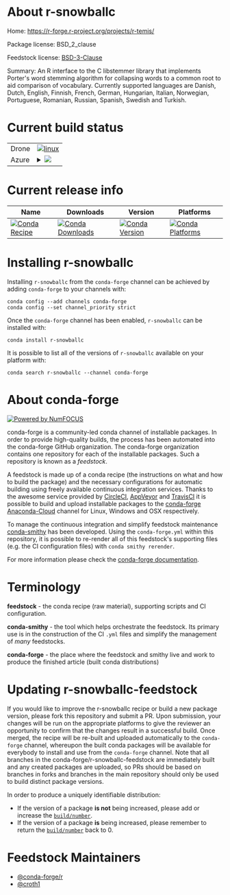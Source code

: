 About r-snowballc
=================

Home: https://r-forge.r-project.org/projects/r-temis/

Package license: BSD_2_clause

Feedstock license: [BSD-3-Clause](https://github.com/conda-forge/r-snowballc-feedstock/blob/master/LICENSE.txt)

Summary: An R interface to the C libstemmer library that implements Porter's word stemming algorithm for collapsing words to a common root to aid comparison of vocabulary. Currently supported languages are Danish, Dutch, English, Finnish, French, German, Hungarian, Italian, Norwegian, Portuguese, Romanian, Russian, Spanish, Swedish and Turkish.

Current build status
====================


<table><tr>
    <td>Drone</td>
    <td>
      <a href="https://cloud.drone.io/conda-forge/r-snowballc-feedstock">
        <img alt="linux" src="https://img.shields.io/drone/build/conda-forge/r-snowballc-feedstock/master.svg?label=Linux">
      </a>
    </td>
  </tr>
    
  <tr>
    <td>Azure</td>
    <td>
      <details>
        <summary>
          <a href="https://dev.azure.com/conda-forge/feedstock-builds/_build/latest?definitionId=1638&branchName=master">
            <img src="https://dev.azure.com/conda-forge/feedstock-builds/_apis/build/status/r-snowballc-feedstock?branchName=master">
          </a>
        </summary>
        <table>
          <thead><tr><th>Variant</th><th>Status</th></tr></thead>
          <tbody><tr>
              <td>linux_64_r_base4.0</td>
              <td>
                <a href="https://dev.azure.com/conda-forge/feedstock-builds/_build/latest?definitionId=1638&branchName=master">
                  <img src="https://dev.azure.com/conda-forge/feedstock-builds/_apis/build/status/r-snowballc-feedstock?branchName=master&jobName=linux&configuration=linux_64_r_base4.0" alt="variant">
                </a>
              </td>
            </tr><tr>
              <td>linux_64_r_base4.1</td>
              <td>
                <a href="https://dev.azure.com/conda-forge/feedstock-builds/_build/latest?definitionId=1638&branchName=master">
                  <img src="https://dev.azure.com/conda-forge/feedstock-builds/_apis/build/status/r-snowballc-feedstock?branchName=master&jobName=linux&configuration=linux_64_r_base4.1" alt="variant">
                </a>
              </td>
            </tr><tr>
              <td>linux_aarch64_r_base4.0</td>
              <td>
                <a href="https://dev.azure.com/conda-forge/feedstock-builds/_build/latest?definitionId=1638&branchName=master">
                  <img src="https://dev.azure.com/conda-forge/feedstock-builds/_apis/build/status/r-snowballc-feedstock?branchName=master&jobName=linux&configuration=linux_aarch64_r_base4.0" alt="variant">
                </a>
              </td>
            </tr><tr>
              <td>linux_aarch64_r_base4.1</td>
              <td>
                <a href="https://dev.azure.com/conda-forge/feedstock-builds/_build/latest?definitionId=1638&branchName=master">
                  <img src="https://dev.azure.com/conda-forge/feedstock-builds/_apis/build/status/r-snowballc-feedstock?branchName=master&jobName=linux&configuration=linux_aarch64_r_base4.1" alt="variant">
                </a>
              </td>
            </tr><tr>
              <td>linux_ppc64le_r_base4.0</td>
              <td>
                <a href="https://dev.azure.com/conda-forge/feedstock-builds/_build/latest?definitionId=1638&branchName=master">
                  <img src="https://dev.azure.com/conda-forge/feedstock-builds/_apis/build/status/r-snowballc-feedstock?branchName=master&jobName=linux&configuration=linux_ppc64le_r_base4.0" alt="variant">
                </a>
              </td>
            </tr><tr>
              <td>linux_ppc64le_r_base4.1</td>
              <td>
                <a href="https://dev.azure.com/conda-forge/feedstock-builds/_build/latest?definitionId=1638&branchName=master">
                  <img src="https://dev.azure.com/conda-forge/feedstock-builds/_apis/build/status/r-snowballc-feedstock?branchName=master&jobName=linux&configuration=linux_ppc64le_r_base4.1" alt="variant">
                </a>
              </td>
            </tr><tr>
              <td>osx_64_r_base4.0</td>
              <td>
                <a href="https://dev.azure.com/conda-forge/feedstock-builds/_build/latest?definitionId=1638&branchName=master">
                  <img src="https://dev.azure.com/conda-forge/feedstock-builds/_apis/build/status/r-snowballc-feedstock?branchName=master&jobName=osx&configuration=osx_64_r_base4.0" alt="variant">
                </a>
              </td>
            </tr><tr>
              <td>osx_64_r_base4.1</td>
              <td>
                <a href="https://dev.azure.com/conda-forge/feedstock-builds/_build/latest?definitionId=1638&branchName=master">
                  <img src="https://dev.azure.com/conda-forge/feedstock-builds/_apis/build/status/r-snowballc-feedstock?branchName=master&jobName=osx&configuration=osx_64_r_base4.1" alt="variant">
                </a>
              </td>
            </tr><tr>
              <td>win_64_r_base4.0</td>
              <td>
                <a href="https://dev.azure.com/conda-forge/feedstock-builds/_build/latest?definitionId=1638&branchName=master">
                  <img src="https://dev.azure.com/conda-forge/feedstock-builds/_apis/build/status/r-snowballc-feedstock?branchName=master&jobName=win&configuration=win_64_r_base4.0" alt="variant">
                </a>
              </td>
            </tr><tr>
              <td>win_64_r_base4.1</td>
              <td>
                <a href="https://dev.azure.com/conda-forge/feedstock-builds/_build/latest?definitionId=1638&branchName=master">
                  <img src="https://dev.azure.com/conda-forge/feedstock-builds/_apis/build/status/r-snowballc-feedstock?branchName=master&jobName=win&configuration=win_64_r_base4.1" alt="variant">
                </a>
              </td>
            </tr>
          </tbody>
        </table>
      </details>
    </td>
  </tr>
</table>

Current release info
====================

| Name | Downloads | Version | Platforms |
| --- | --- | --- | --- |
| [![Conda Recipe](https://img.shields.io/badge/recipe-r--snowballc-green.svg)](https://anaconda.org/conda-forge/r-snowballc) | [![Conda Downloads](https://img.shields.io/conda/dn/conda-forge/r-snowballc.svg)](https://anaconda.org/conda-forge/r-snowballc) | [![Conda Version](https://img.shields.io/conda/vn/conda-forge/r-snowballc.svg)](https://anaconda.org/conda-forge/r-snowballc) | [![Conda Platforms](https://img.shields.io/conda/pn/conda-forge/r-snowballc.svg)](https://anaconda.org/conda-forge/r-snowballc) |

Installing r-snowballc
======================

Installing `r-snowballc` from the `conda-forge` channel can be achieved by adding `conda-forge` to your channels with:

```
conda config --add channels conda-forge
conda config --set channel_priority strict
```

Once the `conda-forge` channel has been enabled, `r-snowballc` can be installed with:

```
conda install r-snowballc
```

It is possible to list all of the versions of `r-snowballc` available on your platform with:

```
conda search r-snowballc --channel conda-forge
```


About conda-forge
=================

[![Powered by NumFOCUS](https://img.shields.io/badge/powered%20by-NumFOCUS-orange.svg?style=flat&colorA=E1523D&colorB=007D8A)](http://numfocus.org)

conda-forge is a community-led conda channel of installable packages.
In order to provide high-quality builds, the process has been automated into the
conda-forge GitHub organization. The conda-forge organization contains one repository
for each of the installable packages. Such a repository is known as a *feedstock*.

A feedstock is made up of a conda recipe (the instructions on what and how to build
the package) and the necessary configurations for automatic building using freely
available continuous integration services. Thanks to the awesome service provided by
[CircleCI](https://circleci.com/), [AppVeyor](https://www.appveyor.com/)
and [TravisCI](https://travis-ci.com/) it is possible to build and upload installable
packages to the [conda-forge](https://anaconda.org/conda-forge)
[Anaconda-Cloud](https://anaconda.org/) channel for Linux, Windows and OSX respectively.

To manage the continuous integration and simplify feedstock maintenance
[conda-smithy](https://github.com/conda-forge/conda-smithy) has been developed.
Using the ``conda-forge.yml`` within this repository, it is possible to re-render all of
this feedstock's supporting files (e.g. the CI configuration files) with ``conda smithy rerender``.

For more information please check the [conda-forge documentation](https://conda-forge.org/docs/).

Terminology
===========

**feedstock** - the conda recipe (raw material), supporting scripts and CI configuration.

**conda-smithy** - the tool which helps orchestrate the feedstock.
                   Its primary use is in the construction of the CI ``.yml`` files
                   and simplify the management of *many* feedstocks.

**conda-forge** - the place where the feedstock and smithy live and work to
                  produce the finished article (built conda distributions)


Updating r-snowballc-feedstock
==============================

If you would like to improve the r-snowballc recipe or build a new
package version, please fork this repository and submit a PR. Upon submission,
your changes will be run on the appropriate platforms to give the reviewer an
opportunity to confirm that the changes result in a successful build. Once
merged, the recipe will be re-built and uploaded automatically to the
`conda-forge` channel, whereupon the built conda packages will be available for
everybody to install and use from the `conda-forge` channel.
Note that all branches in the conda-forge/r-snowballc-feedstock are
immediately built and any created packages are uploaded, so PRs should be based
on branches in forks and branches in the main repository should only be used to
build distinct package versions.

In order to produce a uniquely identifiable distribution:
 * If the version of a package **is not** being increased, please add or increase
   the [``build/number``](https://docs.conda.io/projects/conda-build/en/latest/resources/define-metadata.html#build-number-and-string).
 * If the version of a package **is** being increased, please remember to return
   the [``build/number``](https://docs.conda.io/projects/conda-build/en/latest/resources/define-metadata.html#build-number-and-string)
   back to 0.

Feedstock Maintainers
=====================

* [@conda-forge/r](https://github.com/conda-forge/r/)
* [@croth1](https://github.com/croth1/)

